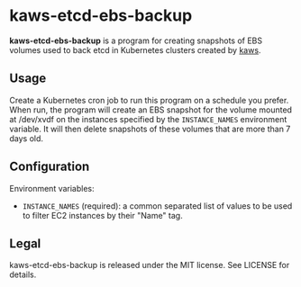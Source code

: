 # kaws-etcd-ebs-backup

**kaws-etcd-ebs-backup** is a program for creating snapshots of EBS volumes used to back etcd in Kubernetes clusters created by [kaws](https://github.com/InQuicker/kaws).

## Usage

Create a Kubernetes cron job to run this program on a schedule you prefer.
When run, the program will create an EBS snapshot for the volume mounted at /dev/xvdf on the instances specified by the `INSTANCE_NAMES` environment variable.
It will then delete snapshots of these volumes that are more than 7 days old.

## Configuration

Environment variables:

* `INSTANCE_NAMES` (required): a common separated list of values to be used to filter EC2 instances by their "Name" tag.

## Legal

kaws-etcd-ebs-backup is released under the MIT license.
See LICENSE for details.
